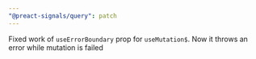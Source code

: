 ```yaml
---
"@preact-signals/query": patch
---
```


Fixed work of `useErrorBoundary` prop for `useMutation$`. Now it throws an error while mutation is failed
